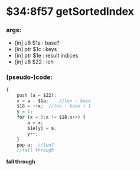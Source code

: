 ﻿
# $34:8f57 getSortedIndex



### args:
+ [in] u8 $1a : base?
+ [in] ptr $1c : keys
+ [in] ptr $1e : result indices
+ [in] u8 $22 : len

### (pseudo-)code:
```js
{
	push (a = $22);
	x = a - $1a;	//len - base
	$18 = ++x;	//len - base + 1
	y = 1;
	for (x = 0;x != $18;x++) {
		a = x;
		$1e[y] = a;
		y++;
	}
	pop a;	//len?
	//fall through
```


**fall through**

